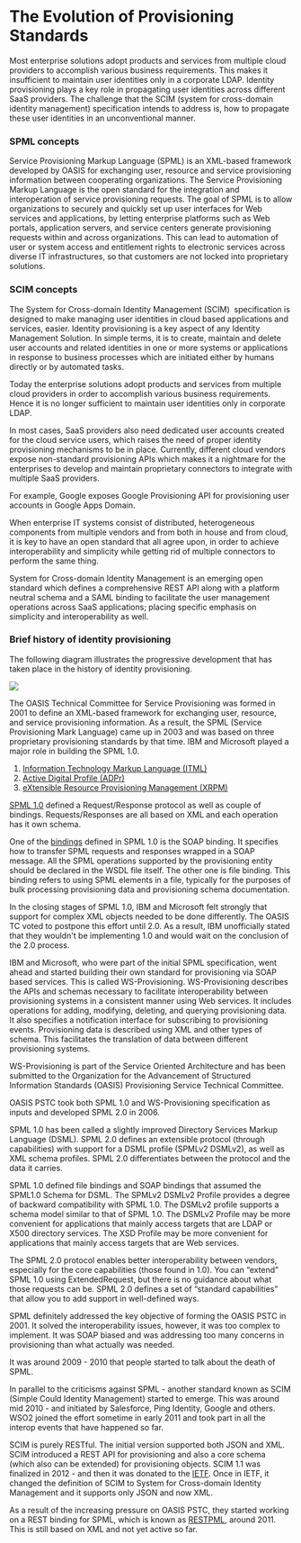 # The Evolution of Provisioning Standards

Most enterprise solutions adopt products and services from multiple
cloud providers to accomplish various business requirements. This makes
it insufficient to maintain user identities only in a corporate LDAP.
Identity provisioning plays a key role in propagating user identities
across different SaaS providers. The challenge that the SCIM (system for
cross-domain identity management) specification intends to address is,
how to propagate these user identities in an unconventional manner.

### SPML concepts

Service Provisioning Markup Language (SPML) is an XML-based framework
developed by OASIS for exchanging user, resource and service
provisioning information between cooperating organizations. The Service
Provisioning Markup Language is the open standard for the integration
and interoperation of service provisioning requests. The goal of SPML is
to allow organizations to securely and quickly set up user interfaces
for Web services and applications, by letting enterprise platforms such
as Web portals, application servers, and service centers generate
provisioning requests within and across organizations. This can lead to
automation of user or system access and entitlement rights to electronic
services across diverse IT infrastructures, so that customers are not
locked into proprietary solutions.

### SCIM concepts

The System for Cross-domain Identity Management (SCIM)  specification is
designed to make managing user identities in cloud based applications
and services, easier. Identity provisioning is a key aspect of any
Identity Management Solution. In simple terms, it is to create, maintain
and delete user accounts and related identities in one or more systems
or applications in response to business processes which are initiated
either by humans directly or by automated tasks.

Today the enterprise solutions adopt products and services from multiple
cloud providers in order to accomplish various business requirements.
Hence it is no longer sufficient to maintain user identities only in
corporate LDAP.

In most cases, SaaS providers also need dedicated user accounts created
for the cloud service users, which raises the need of proper identity
provisioning mechanisms to be in place. Currently, different cloud
vendors expose non-standard provisioning APIs which makes it a nightmare
for the enterprises to develop and maintain proprietary connectors to
integrate with multiple SaaS providers.

For example, Google exposes Google Provisioning API for provisioning
user accounts in Google Apps Domain.

When enterprise IT systems consist of distributed, heterogeneous
components from multiple vendors and from both in house and from cloud,
it is key to have an open standard that all agree upon, in order to
achieve interoperability and simplicity while getting rid of multiple
connectors to perform the same thing.

System for Cross-domain Identity Management is an emerging open standard
which defines a comprehensive REST API along with a platform neutral
schema and a SAML binding to facilitate the user management operations
across SaaS applications; placing specific emphasis on simplicity and
interoperability as well.

### Brief history of identity provisioning

The following diagram illustrates the progressive development that has
taken place in the history of identity provisioning.

![](../../assets/img//103330172/103330173.png) 

The OASIS Technical Committee for Service Provisioning was formed in
2001 to define an XML-based framework for exchanging user, resource, and
service provisioning information. As a result, the SPML (Service
Provisioning Mark Language) came up in 2003 and was based on three
proprietary provisioning standards by that time. IBM and Microsoft
played a major role in building the SPML 1.0.

1.  [Information Technology Markup Language
    (ITML)](http://xml.coverpages.org/itml.html)
2.  [Active Digital Profile (ADPr)](http://xml.coverpages.org/adpr.html)
3.  [eXtensible Resource Provisioning Management
    (XRPM)](http://xml.coverpages.org/xrpm.html)

[SPML
1.0](https://www.oasis-open.org/committees/download.php/3032/cs-pstc-spml-core-1.0.pdf)
defined a Request/Response protocol as well as couple of bindings.
Requests/Responses are all based on XML and each operation has it own
schema.

One of the [bindings](http://xml.coverpages.org/SPML-Bindings10-OS.pdf)
defined in SPML 1.0 is the SOAP binding. It specifies how to transfer
SPML requests and responses wrapped in a SOAP message. All the SPML
operations supported by the provisioning entity should be declared in
the WSDL file itself. The other one is file binding. This binding refers
to using SPML elements in a file, typically for the purposes of bulk
processing provisioning data and provisioning schema documentation.

In the closing stages of SPML 1.0, IBM and Microsoft felt strongly that
support for complex XML objects needed to be done differently. The OASIS
TC voted to postpone this effort until 2.0. As a result, IBM
unofficially stated that they wouldn't be implementing 1.0 and would
wait on the conclusion of the 2.0 process.

IBM and Microsoft, who were part of the initial SPML specification, went
ahead and started building their own standard for provisioning via SOAP
based services. This is called WS-Provisioning. WS-Provisioning
describes the APIs and schemas necessary to facilitate interoperability
between provisioning systems in a consistent manner using Web services.
It includes operations for adding, modifying, deleting, and querying
provisioning data. It also specifies a notification interface for
subscribing to provisioning events. Provisioning data is described using
XML and other types of schema. This facilitates the translation of data
between different provisioning systems.

WS-Provisioning is part of the Service Oriented Architecture and has
been submitted to the Organization for the Advancement of Structured
Information Standards (OASIS) Provisioning Service Technical Committee.

OASIS PSTC took both SPML 1.0 and WS-Provisioning specification as
inputs and developed SPML 2.0 in 2006.

SPML 1.0 has been called a slightly improved Directory Services Markup
Language (DSML). SPML 2.0 defines an extensible protocol (through
capabilities) with support for a DSML profile (SPMLv2 DSMLv2), as well
as XML schema profiles. SPML 2.0 differentiates between the protocol and
the data it carries.

SPML 1.0 defined file bindings and SOAP bindings that assumed the
SPML1.0 Schema for DSML. The SPMLv2 DSMLv2 Profile provides a degree of
backward compatibility with SPML 1.0. The DSMLv2 profile supports a
schema model similar to that of SPML 1.0. The DSMLv2 Profile may be more
convenient for applications that mainly access targets that are LDAP or
X500 directory services. The XSD Profile may be more convenient for
applications that mainly access targets that are Web services.

The SPML 2.0 protocol enables better interoperability between vendors,
especially for the core capabilities (those found in 1.0). You can
“extend” SPML 1.0 using ExtendedRequest, but there is no guidance about
what those requests can be. SPML 2.0 defines a set of “standard
capabilities” that allow you to add support in well-defined ways.

SPML definitely addressed the key objective of forming the OASIS PSTC in
2001. It solved the interoperability issues, however, it was too complex
to implement. It was SOAP biased and was addressing too many concerns in
provisioning than what actually was needed.

It was around 2009 - 2010 that people started to talk about the death of
SPML.

In parallel to the criticisms against SPML - another standard known as
SCIM (Simple Could Identity Management) started to emerge. This was
around mid 2010 - and initiated by Salesforce, Ping Identity, Google and
others. WSO2 joined the effort sometime in early 2011 and took part in
all the interop events that have happened so far.

SCIM is purely RESTful. The initial version supported both JSON and XML.
SCIM introduced a REST API for provisioning and also a core schema
(which also can be extended) for provisioning objects. SCIM 1.1 was
finalized in 2012 - and then it was donated to the
[IETF](http://tools.ietf.org/wg/scim/). Once in IETF, it changed the
definition of SCIM to System for Cross-domain Identity Management and it
supports only JSON and now XML.

As a result of the increasing pressure on OASIS PSTC, they started
working on a REST binding for SPML, which is known as
[RESTPML](https://wiki.oasis-open.org/provision/restpml), around 2011.
This is still based on XML and not yet active so far.
